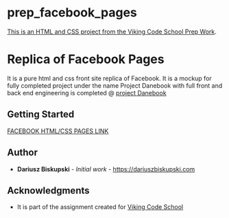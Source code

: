 prep_facebook_pages
===================

[This is an HTML and CSS project from the Viking Code School Prep Work](http://www.vikingcodeschool.com/web-markup-and-coding/let-s-build-facebook).


# Replica of Facebook Pages

It is a pure html and css front site replica of Facebook. It is a mockup for fully completed project under the name Project Danebook with full front and back end engineering is completed @ [project Danebook](https://github.com/Visiona/project_viking_store)

## Getting Started

[FACEBOOK HTML/CSS PAGES LINK](https://github.com/Visiona/project_danebook)

## Author

* **Dariusz Biskupski** - *Initial work* - https://dariuszbiskupski.com

## Acknowledgments

* It is part of the assignment created for [Viking Code School](https://www.vikingcodeschool.com)
